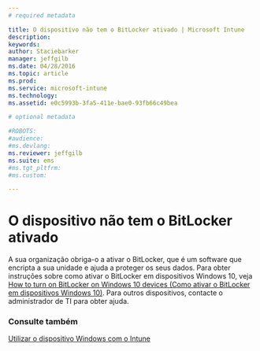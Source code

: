```yaml
---
# required metadata

title: O dispositivo não tem o BitLocker ativado | Microsoft Intune
description:
keywords:
author: Staciebarker
manager: jeffgilb
ms.date: 04/28/2016
ms.topic: article
ms.prod:
ms.service: microsoft-intune
ms.technology:
ms.assetid: e0c5993b-3fa5-411e-bae0-93fb66c49bea

# optional metadata

#ROBOTS:
#audience:
#ms.devlang:
ms.reviewer: jeffgilb
ms.suite: ems
#ms.tgt_pltfrm:
#ms.custom:

---
```



# O dispositivo não tem o BitLocker ativado

A sua organização obriga-o a ativar o BitLocker, que é um software que encripta a sua unidade e ajuda a proteger os seus dados. Para obter instruções sobre como ativar o BitLocker em dispositivos Windows 10, veja [How to turn on BitLocker on Windows 10 devices (Como ativar o BitLocker em dispositivos Windows 10)](https://gallery.technet.microsoft.com/How-to-turn-on-BitLocker-34294d3d). Para outros dispositivos, contacte o administrador de TI para obter ajuda.

### Consulte também
[Utilizar o dispositivo Windows com o Intune](using-your-windows-device-with-intune.md)

<!--HONumber=May16_HO2-->


